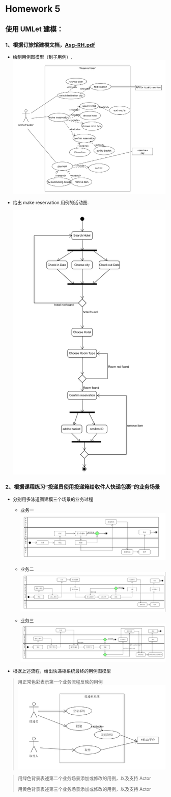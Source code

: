 # Homework 5

## 使用 UMLet 建模：

### 1、根据订旅馆建模文档，[Asg-RH.pdf](https://sysu-swsad.github.io/swad-guide/material/Asg_RH.pdf)

* 绘制用例图模型（到子用例）.
    ![image1](/image/use-case.png)
    
* 给出 make reservation 用例的活动图.

    ![image2](/image/activity.png)

### 2、根据课程练习“投递员使用投递箱给收件人快递包裹”的业务场景

* 分别用多泳道图建模三个场景的业务过程
  
  * 业务一
     ![image3](/image/squence1.png)
  
  * 业务二
     ![image4](/image/squence2.png)
     
  * 业务三
     ![image5](/image/squence3.png)
     
* 根据上述流程，给出快递柜系统最终的用例图模型
>
>  用正常色彩表示第一个业务流程反映的用例
>    ![image6](/image/use-case11.png)

>  用绿色背景表述第二个业务场景添加或修改的用例，以及支持 Actor
>
>  用黄色背景表述第三个业务场景添加或修改的用例，以及支持 Actor

